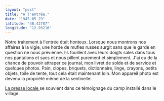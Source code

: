 ```yaml
---
layout: "post"
title: "A l'entrée."
date: "1945-05-29"
latitude: "48.42787"
longitude: "12.93216"
---
```


Notre traitement à l'entrée était honteux. Lorsque nous montrons nos affaires à la vigie, une horde de mufles russes surgit sans que le garde en question ne nous prévienne. Ils fouillent avec leurs doigts sales dans tous nos pantalons et sacs et nous pillent purement et simplement. J'ai eu de la chance de pouvoir attraper ce journal, mon livret de solde et de service et quelques photos. Pain, clopes, briquets, dictionnaire, linge, crayons, petits objets, toile de tente, tout cela était maintenant loin. Mon appareil photo est devenu la propriété même de la sentinelle.


<div class="histoire"></div>

<div class="commentaire"><a href="http://www.pnp.de/themen/2015/kriegsende/1676110_Als-die-Amerikaner-einmarschierten.html"> La presse locale </a> se souvient dans ce témoignage du camp installé dans le village.</div>
